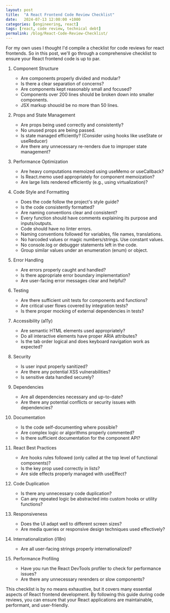```yaml
---
layout: post
title:  "A React Frontend Code Review Checklist"
date:   2024-07-13 12:00:00 +1000
categories: [engineering, react]
tags: [react, code review, technical debt]
permalink: /blog/React-Code-Review-Checklist/
---
```


For my own uses I thought I'd compile a checklist for code reviews for react frontends. So in this post, we'll go through a comprehensive checklist to ensure your React frontend code is up to par.

1. Component Structure
   - Are components properly divided and modular?
   - Is there a clear separation of concerns?
   - Are components kept reasonably small and focused?
   - Components over 200 lines should be broken down into smaller components.
   - JSX markup shouold be no more than 50 lines.

2. Props and State Management
   - Are props being used correctly and consistently?
   - No unused props are being passed.
   - Is state managed efficiently? (Consider using hooks like useState or useReducer)
   - Are there any unnecessary re-renders due to improper state management?

3. Performance Optimization
   - Are heavy computations memoized using useMemo or useCallback?
   - Is React.memo used appropriately for component memoization?
   - Are large lists rendered efficiently (e.g., using virtualization)?

4. Code Style and Formatting
   - Does the code follow the project's style guide?
   - Is the code consistently formatted?
   - Are naming conventions clear and consistent?
   - Every function should have comments explaining its purpose and inputs/outputs.
   - Code should have no linter errors.
   - Naming conventions followed for variables, file names, translations.
   - No harcoded values or magic numbers/strings. Use constant values.
   - No console.log or debugger statements left in the code.
   - Group similar values under an enumeration (enum) or object.

5. Error Handling
   - Are errors properly caught and handled?
   - Is there appropriate error boundary implementation?
   - Are user-facing error messages clear and helpful?

6. Testing
   - Are there sufficient unit tests for components and functions?
   - Are critical user flows covered by integration tests?
   - Is there proper mocking of external dependencies in tests?

7. Accessibility (a11y)
   - Are semantic HTML elements used appropriately?
   - Do all interactive elements have proper ARIA attributes?
   - Is the tab order logical and does keyboard navigation work as expected?

8. Security
   - Is user input properly sanitized?
   - Are there any potential XSS vulnerabilities?
   - Is sensitive data handled securely?

9. Dependencies
   - Are all dependencies necessary and up-to-date?
   - Are there any potential conflicts or security issues with dependencies?

10. Documentation
    - Is the code self-documenting where possible?
    - Are complex logic or algorithms properly commented?
    - Is there sufficient documentation for the component API?

11. React Best Practices
    - Are hooks rules followed (only called at the top level of functional components)?
    - Is the key prop used correctly in lists?
    - Are side effects properly managed with useEffect?

12. Code Duplication
    - Is there any unnecessary code duplication?
    - Can any repeated logic be abstracted into custom hooks or utility functions?

13. Responsiveness
    - Does the UI adapt well to different screen sizes?
    - Are media queries or responsive design techniques used effectively?

14. Internationalization (i18n)
    - Are all user-facing strings properly internationalized?

15. Performance Profiling
    - Have you run the React DevTools profiler to check for performance issues?
    - Are there any unnecessary rerenders or slow components?

This checklist is by no means exhaustive, but it covers many essential aspects of React frontend development. By following this guide during code reviews, you can ensure that your React applications are maintainable, performant, and user-friendly.